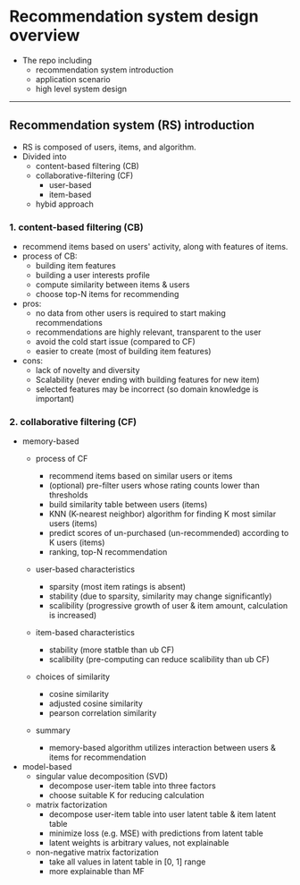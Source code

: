 # Recommendation system design overview

- The repo including
    - recommendation system introduction
    - application scenario
    - high level system design

<hr>

## Recommendation system (RS) introduction

- RS is composed of users, items, and algorithm.
- Divided into
    - content-based filtering (CB)
    - collaborative-filtering (CF)
        - user-based
        - item-based
    - hybid approach

### 1. content-based filtering (CB)
- recommend items based on users' activity, along with features of items.
- process of CB:
    - building item features
    - building a user interests profile
    - compute similarity between items & users
    - choose top-N items for recommending
- pros:
    - no data from other users is required to start making recommendations
    - recommendations are highly relevant, transparent to the user
    - avoid the cold start issue (compared to CF)
    - easier to create (most of building item features)
- cons:
    - lack of novelty and diversity
    - Scalability (never ending with building features for new item)
    - selected features may be incorrect (so domain  knowledge is important)

### 2. collaborative filtering (CF)
- memory-based
    - process of CF
        - recommend items based on similar users or items
        - (optional) pre-filter users whose rating counts lower than thresholds
        - build similarity table between users (items)
        - KNN (K-nearest neighbor) algorithm for finding K most similar users (items)
        - predict scores of un-purchased (un-recommended) according to K users (items)
        - ranking, top-N recommendation
    - user-based characteristics
        - sparsity (most item ratings is absent)
        - stability (due to sparsity, similarity may change significantly)
        - scalibility (progressive growth of user & item amount, calculation is increased)
    - item-based characteristics
        - stability (more statble than ub CF)
        - scalibility (pre-computing can reduce scalibility than ub CF)
    
    - choices of similarity
        - cosine similarity
        - adjusted cosine similarity
        - pearson correlation similarity
    
    - summary
        - memory-based algorithm utilizes interaction between users & items for recommendation
- model-based
    - singular value decomposition (SVD)
        - decompose user-item table into three factors
        - choose suitable K for reducing calculation
    - matrix factorization
        - decompose user-item table into user latent table & item latent table
        - minimize loss (e.g. MSE) with predictions from latent table
        - latent weights is arbitrary values, not explainable
    - non-negative matrix factorization
        - take all values in latent table in [0, 1] range
        - more explainable than MF
